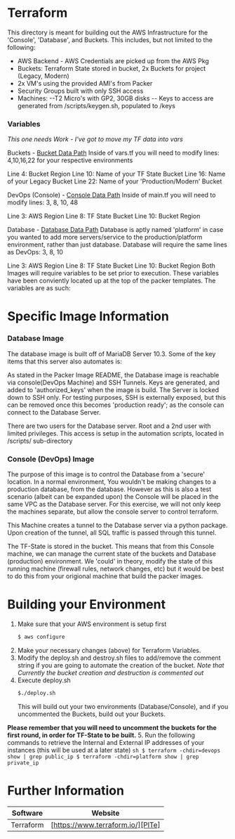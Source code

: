 # Terraform

This directory is meant for building out the AWS Infrastructure for the 'Console', 'Database', and Buckets. This includes, but not limited to the following:

- AWS Backend - AWS Credentials are picked up from the AWS Pkg
- Buckets: Terraform State stored in bucket, 2x Buckets for project (Legacy, Modern)
- 2x VM's using the provided AMI's from Packer
- Security Groups built with only SSH access
- Machines:
--T2 Micro's with GP2, 30GB disks
-- Keys to access are generated from /scripts/keygen.sh, populated to /keys

### Variables
*This one needs Work - I've got to move my TF data into vars*

Buckets - [Bucket Data Path](/global/buckets/)
Inside of vars.tf you will need to modify lines: 4,10,16,22 for your respective environments

Line 4: Bucket Region
Line 10: Name of your TF State Bucket
Line 16: Name of your Legacy Bucket
Line 22: Name of your 'Production/Modern' Bucket

DevOps (Console) - [Console Data Path](/Devops/)
Inside of main.tf you will need to modify lines: 3, 8, 10, 48

Line 3: AWS Region
Line 8: TF State Bucket
Line 10: Bucket Region

Database - [Database Data Path](/platform/)
Database is aptly named 'platform' in case you wanted to add more servers/service to the production/platform environment, rather than just database. Database will require the same lines as DevOps: 3, 8, 10

Line 3: AWS Region
Line 8: TF State Bucket
Line 10: Bucket Region
Both Images will require variables to be set prior to execution. These variables have been conviently located up at the top of the packer templates. The variables are as such:

# Specific Image Information

### Database Image
The database image is built off of MariaDB Server 10.3. Some of the key items that this server also automates is:

As stated in the Packer Image README, the Database image is reachable via console(DevOps Machine) and SSH Tunnels. Keys are generated, and added to 'authorized_keys' when the image is build. The Server is locked down to SSH only. For testing purposes, SSH is externally exposed, but this can be removed once this becomes 'production ready'; as the console can connect to the Database Server.

There are two users for the Database server. Root and a 2nd user with limited privileges. This access is setup in the automation scripts, located in /scripts/ sub-directory

### Console (DevOps) Image
The purpose of this image is to control the Database from a 'secure' location. In a normal environment, You wouldn't be making changes to a production database, from the database. However as this is also a test scenario (albeit can be expanded upon) the Console will be placed in the same VPC as the Database server. For this exercise, we will not only keep the machines separate, but allow the console server to control terraform.

This Machine creates a tunnel to the Database server via a python package. Upon creation of the tunnel, all SQL traffic is passed through this tunnel.

The TF-State is stored in the bucket. This means that from this Console machine, we can manage the current state of the buckets and Database (production) environment. We 'could' in theory, modify the state of this running machine (firewall rules, network changes, etc) but it would be best to do this from your origional machine that build the packer images.

# Building your Environment

1. Make sure that your AWS environment is setup first
    ```sh
    $ aws configure
    ```
2. Make your necessary changes (above) for Terraform Variables. 
3. Modify the deploy.sh and destroy.sh files to add/remove the comment string if you are going to automate the creation of the bucket. *Note that Currently the bucket creation and destruction is commented out*
4. Execute deploy.sh
    ```sh
    $./deploy.sh
    ```
    This will build out your two environments (Database/Console), and if you uncommented the Buckets, build out your Buckets. 
    
**Please remember that you will need to uncomment the buckets for the first round, in order for TF-State to be built.**
5. Run the following commands to retrieve the Internal and External IP addresses of your instances (this will be used at a later state)
    ```sh
    $ terraform -chdir=devops show | grep public_ip
    $ terraform -chdir=platform show | grep private_ip
    ```
   
   
# Further Information

| Software | Website |
| ------ | ------ |
| Terraform | [https://www.terraform.io/][PlTe] |

[PlTe]: <https://www.terraform.io>


